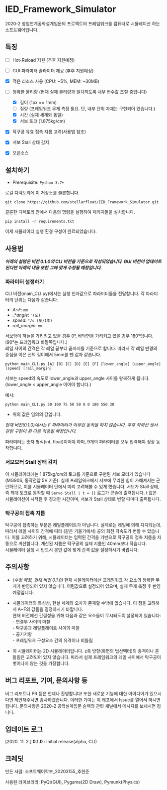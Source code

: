 # IED_Framework_Simulator
2020-2 창업연계공학설계입문의 프로젝트의 프레임워크를 컴퓨터로 시뮬레이션
하는 소프트웨어입니다.


## 특징
- [ ] Hot-Reload 지원 (추후 지원예정)
- [ ] GUI 파라미터 슬라이더 제공 (추후 지원예정)
- [x] 적은 리소스 사용 (CPU: ~5%, MEM: ~30MB)
- [ ] 정확한 물리량 (현재 실제 물리량과 일치하도록 내부 변수값 조절 중입니다)
    - [x] 길이 (1px == 1mm)
    - [ ] 질량 (프레임워크 무게 측정 필요. 단, 내부 단위 자체는 구현되어 있습니다.)
    - [x] 시간 (실제 세계와 동일)
    - [x] 서보 토크 (1.875kg/cm)
- [x] 탁구공 유효 접촉 지름 고려(사용법 참조)
- [x] 서보 Stall 상태 감지
- [x] 오픈소스


## 설치하기
* Prerequisite:
`Python 3.7+`

로컬 디렉토리에 이 저장소를 클론합니다.

    git clone https://github.com/stellarfloat/IED_Framework_Simulator.git

클론한 디렉토리 안에서 다음의 명령을 실행하여 패키지들을 설치합니다.

    pip install -r requirements.txt

이제 시뮬레이터 실행 환경 구성이 완료되었습니다.


## 사용법
**_아래의 설명은 버전 0.1.0의 CLI 버전을 기준으로 작성되었습니다. GUI 버전이 업데이트 된다면 아래의 내용 또한 그에 맞게 수정될 예정입니다._**
### 파라미터 설정하기


CLI 버전(main_CLI.py)에서는 실행 인자값으로 파라미터들을 전달합니다. 각 파라미터의 단위는 다음과 같습니다. 
- _A~F_: `mm`
- _*_angle_: `°(도)`
- _speed_: `°/s (도/1초)`
- _rail_margin_: `mm`

서보암이 하늘을 가리키고 있을 경우 0°, 바닥면을 가리키고 있을 경우 180°입니다. (90°는 프레임워크 바깥쪽입니다.) <br>
레일 사이의 간격은 각 레일 끝부터 끝까지를 기준으로 합니다. 따라서 각 레일 반경의 중심을 이은 선의 길이에서 5mm를 뺀 값과 같습니다.

    python main_CLI.py [A] [B] [C] [D] [E] [F] [lower_angle] [upper_angle] [speed] [rail_margin]
서보는 speed의 속도로 lower_angle과 upper_angle 사이를 왕복하게 됩니다. (lower_angle < upper_angle 이어야 합니다.)

예시:

    python main_CLI.py 50 100 75 50 50 0 0 180 550 30

* 위의 값은 임의의 값입니다.

_현재 버전(0.1.0)에서는 F 파라미터가 아무런 동작을 하지 않습니다. 추후 적외선 센서 관련 구현이 된 다음 적용될 예정입니다._

파라미터는 숫자 형식(int, float)이어야 하며, 9개의 파라미터를 모두 입력해야 정상 동작합니다.

### 서보모터 Stall 상태 감지
이 시뮬레이터에는 1.875kg/cm의 토크를 기준으로 구현된 서보 모터가 있습니다 (MG90S, 동작전압 5V 기준). 실제 프레임워크에서 서보에 무리한 힘이 가해져서는 곤란하므로, 이를 시뮬레이터 단에서 미리 고려해볼 수 있게 했습니다. 서보가 Stall 상태, 즉 최대 토크로 동작할 때 `Servo Stall | t = {}` 로그가 콘솔에 출력됩니다. t 값은 시뮬레이션이 시작된 후 경과한 시간이며, 서보가 Stall 상태로 변할 때마다 출력됩니다.

### 탁구공의 접촉 지름
탁구공이 접촉하는 부분은 레일플레이트가 아닙니다. 실제로는 레일에 의해 지지되는데, 따라서 레일 사이의 간격에 따라 (같은 기울기에서) 공의 회전 각속도가 변할 수 있습니다. 이를 고려하기 위해, 시뮬레이터는 입력된 간격을 기반으로 탁구공의 접촉 지름을 자동으로 계산합니다. 계산된 지름은 탁구공의 실제 지름인 40mm보다 작습니다. <br> 시뮬레이터 실행 시 반드시 본인 값에 맞게 간격 값을 설정하시기 바랍니다. 


## 주의사항

* _(수정 예정, 현재 버전 0.1.0)_ 현재 시뮬레이터에선 프레임워크 각 요소의 정확한 무게가 반영되어 있지 않습니다. 어림값으로 설정되어 있으며, 실제 무게 측정 후 반영 예정입니다.

* 시뮬레이터의 특성상, 현실 세계와 오차가 존재할 수밖에 없습니다. 이 점을 고려해서 A~F의 값들을 결정하시기 바랍니다. <br>현재 버전에선 간결성을 위해 다음과 같은 요소들이 무시되도록 설정되어 있습니다: <br> - 연결부 사이의 마찰 <br> - 탁구공과 레일플레이트 사이의 마찰 <br> - 공기저항 <br> - 프레임워크 구성요소 간의 유격이나 비틀림

* 이 시뮬레이터는 2D 시뮬레이터입니다. z축 방향(화면의 법선벡터)의 충격이나 흔들림은 고려되어 있지 않습니다. 따라서 실제 프레임워크의 레일 사이에서 탁구공이 벗어나지 않는 것을 가정합니다.





## 버그 리포트, 기여, 문의사항 등
버그 리포트나 PR 등은 언제나 환영합니다! 또한 새로운 기능에 대한 아이디어가 있으시다면 제안해주시면 감사하겠습니다. 이러한 기여는 이 레포에서 Issue를 열어서 하시면 됩니다. 문의사항은 2020-2 공학설계입문 슬랙의 관련 채널에서 메시지를 보내시면 됩니다.



## 업데이트 로그
[2020. 11. 2.] **0.1.0** : initial release(alpha, CLI)


## 크레딧
만든 사람: 소프트웨어학부_20203155_추헌준

사용된 라이브러리: PyQt(GUI), Pygame(2D Draw), Pymunk(Physics)